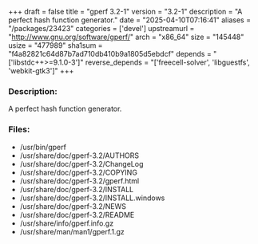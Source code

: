 +++
draft = false
title = "gperf 3.2-1"
version = "3.2-1"
description = "A perfect hash function generator."
date = "2025-04-10T07:16:41"
aliases = "/packages/23423"
categories = ['devel']
upstreamurl = "http://www.gnu.org/software/gperf/"
arch = "x86_64"
size = "145448"
usize = "477989"
sha1sum = "f4a82821c64d87b7ad710db410b9a1805d5ebdcf"
depends = "['libstdc++>=9.1.0-3']"
reverse_depends = "['freecell-solver', 'libguestfs', 'webkit-gtk3']"
+++
### Description: 
A perfect hash function generator.

### Files: 
* /usr/bin/gperf
* /usr/share/doc/gperf-3.2/AUTHORS
* /usr/share/doc/gperf-3.2/ChangeLog
* /usr/share/doc/gperf-3.2/COPYING
* /usr/share/doc/gperf-3.2/gperf.html
* /usr/share/doc/gperf-3.2/INSTALL
* /usr/share/doc/gperf-3.2/INSTALL.windows
* /usr/share/doc/gperf-3.2/NEWS
* /usr/share/doc/gperf-3.2/README
* /usr/share/info/gperf.info.gz
* /usr/share/man/man1/gperf.1.gz
